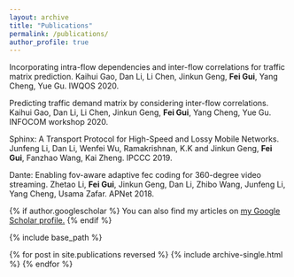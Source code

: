 ```yaml
---
layout: archive
title: "Publications"
permalink: /publications/
author_profile: true
---
```



Incorporating intra-flow dependencies and inter-flow correlations for traffic matrix prediction. Kaihui Gao, Dan Li, Li Chen, Jinkun Geng, **Fei Gui**, Yang Cheng, Yue Gu. IWQOS 2020.

Predicting traffic demand matrix by considering inter-flow correlations. Kaihui Gao, Dan Li, Li Chen, Jinkun Geng, **Fei Gui**, Yang Cheng, Yue Gu. INFOCOM workshop 2020.

Sphinx: A Transport Protocol for High-Speed and Lossy Mobile Networks. Junfeng Li, Dan Li, Wenfei Wu, Ramakrishnan, K.K and Jinkun Geng, **Fei Gui**, Fanzhao Wang, Kai Zheng. IPCCC 2019.

Dante: Enabling fov-aware adaptive fec coding for 360-degree video streaming. Zhetao Li, **Fei Gui**, Jinkun Geng, Dan Li, Zhibo Wang, Junfeng Li, Yang Cheng, Usama Zafar. APNet 2018.


{% if author.googlescholar %}
  You can also find my articles on <u><a href="{{author.googlescholar}}">my Google Scholar profile</a>.</u>
{% endif %}

{% include base_path %}

{% for post in site.publications reversed %}
  {% include archive-single.html %}
{% endfor %}
